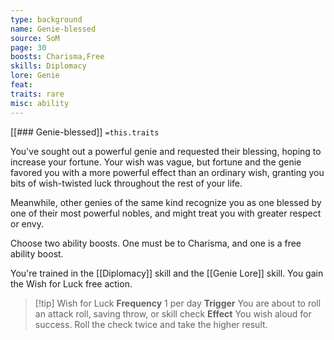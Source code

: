 ```yaml
---
type: background
name: Genie-blessed 
source: SoM
page: 30
boosts: Charisma,Free
skills: Diplomacy
lore: Genie
feat: 
traits: rare
misc: ability
---
```


[[### Genie-blessed]]
`=this.traits`


You've sought out a powerful genie and requested their blessing, hoping to increase your fortune. Your wish was vague, but fortune and the genie favored you with a more powerful effect than an ordinary wish, granting you bits of wish-twisted luck throughout the rest of your life.

Meanwhile, other genies of the same kind recognize you as one blessed by one of their most powerful nobles, and might treat you with greater respect or envy.

Choose two ability boosts. One must be to Charisma, and one is a free ability boost.

You're trained in the [[Diplomacy]] skill and the [[Genie Lore]] skill. You gain the Wish for Luck free action.



> [!tip] Wish for Luck 
> **Frequency** 1 per day
> **Trigger**  You are about to roll an attack roll, saving throw, or skill check
> **Effect** You wish aloud for success. Roll the check twice and take the higher result.
